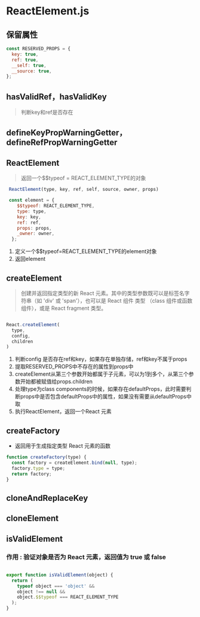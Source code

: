 # ReactElement.js

## 保留属性

```js
const RESERVED_PROPS = {
  key: true,
  ref: true,
  __self: true,
  __source: true,
};
```

## hasValidRef，hasValidKey

> 判断key和ref是否存在

## defineKeyPropWarningGetter，defineRefPropWarningGetter

## ReactElement

> 返回一个$$typeof = REACT_ELEMENT_TYPE的对象

```js
 ReactElement(type, key, ref, self, source, owner, props)

 const element = {
    $$typeof: REACT_ELEMENT_TYPE,
    type: type,
    key: key,
    ref: ref,
    props: props,
    _owner: owner,
  };


```

1. 定义一个$$typeof=REACT_ELEMENT_TYPE的element对象
2. 返回element

## createElement

> 创建并返回指定类型的新 React 元素。其中的类型参数既可以是标签名字符串（如 'div' 或 'span'），也可以是 React 组件 类型 （class 组件或函数组件），或是 React fragment 类型。

```js

React.createElement(
  type,
  config,
  children
)

```

1. 判断config 是否存在ref和key，如果存在单独存储，ref和key不属于props
2. 提取RESERVED_PROPS中不存在的属性到props中
3. createElement从第三个参数开始都属于子元素，可以为1到多个，从第三个参数开始都被赋值给props.children
4. 处理type为class components的时候，如果存在defaultProps，此时需要判断props中是否包含defaultProps中的属性，如果没有需要从defaultProps中取
5. 执行ReactElement，返回一个React 元素

## createFactory

- 返回用于生成指定类型 React 元素的函数

```js
function createFactory(type) {
  const factory = createElement.bind(null, type);
  factory.type = type;
  return factory;
}
```

## cloneAndReplaceKey

## cloneElement

## isValidElement  

### 作用 : 验证对象是否为 React 元素，返回值为 true 或 false

```js

export function isValidElement(object) {
  return (
    typeof object === 'object' &&
    object !== null &&
    object.$$typeof === REACT_ELEMENT_TYPE
  );
}


```
